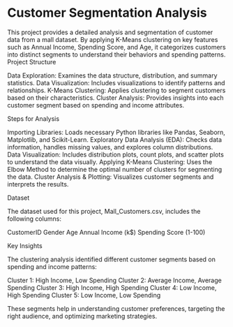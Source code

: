 # Customer Segmentation Analysis

This project provides a detailed analysis and segmentation of customer data from a mall dataset. By applying K-Means clustering on key features such as Annual Income, Spending Score, and Age, it categorizes customers into distinct segments to understand their behaviors and spending patterns.
Project Structure

  Data Exploration: Examines the data structure, distribution, and summary statistics.
  Data Visualization: Includes visualizations to identify patterns and relationships.
  K-Means Clustering: Applies clustering to segment customers based on their characteristics.
  Cluster Analysis: Provides insights into each customer segment based on spending and income attributes.

Steps for Analysis

  Importing Libraries: Loads necessary Python libraries like Pandas, Seaborn, Matplotlib, and Scikit-Learn.
  Exploratory Data Analysis (EDA): Checks data information, handles missing values, and explores column distributions.
  Data Visualization: Includes distribution plots, count plots, and scatter plots to understand the data visually.
  Applying K-Means Clustering: Uses the Elbow Method to determine the optimal number of clusters for segmenting the data.
  Cluster Analysis & Plotting: Visualizes customer segments and interprets the results.

Dataset

The dataset used for this project, Mall_Customers.csv, includes the following columns:

  CustomerID
  Gender
  Age
  Annual Income (k$)
  Spending Score (1-100)

Key Insights

The clustering analysis identified different customer segments based on spending and income patterns:

  Cluster 1: High Income, Low Spending
  Cluster 2: Average Income, Average Spending
  Cluster 3: High Income, High Spending
  Cluster 4: Low Income, High Spending
  Cluster 5: Low Income, Low Spending

These segments help in understanding customer preferences, targeting the right audience, and optimizing marketing strategies.
